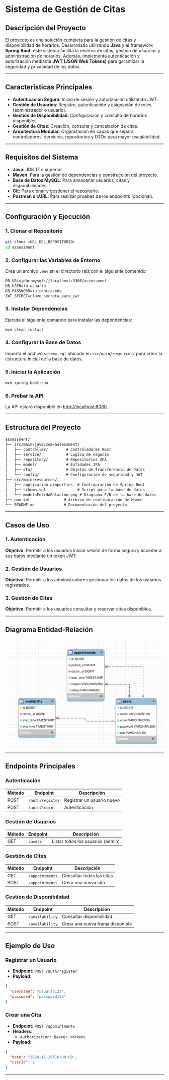 
# **Sistema de Gestión de Citas**

## **Descripción del Proyecto**
El proyecto es una solución completa para la gestión de citas y disponibilidad de horarios. Desarrollado utilizando **Java** y el framework **Spring Boot**, este sistema facilita la reserva de citas, gestión de usuarios y administración de horarios. Además, implementa autenticación y autorización mediante **JWT (JSON Web Tokens)** para garantizar la seguridad y privacidad de los datos.

---

## **Características Principales**
- **Autenticación Segura**: Inicio de sesión y autorización utilizando JWT.
- **Gestión de Usuarios**: Registro, autenticación y asignación de roles (administrador o usuario).
- **Gestión de Disponibilidad**: Configuración y consulta de horarios disponibles.
- **Gestión de Citas**: Creación, consulta y cancelación de citas.
- **Arquitectura Modular**: Organización en capas que separa controladores, servicios, repositorios y DTOs para mayor escalabilidad.

---

## **Requisitos del Sistema**
- **Java**: JDK 17 o superior.
- **Maven**: Para la gestión de dependencias y construcción del proyecto.
- **Base de Datos MySQL**: Para almacenar usuarios, citas y disponibilidades.
- **Git**: Para clonar y gestionar el repositorio.
- **Postman o cURL**: Para realizar pruebas de los endpoints (opcional).

---

## **Configuración y Ejecución**

### **1. Clonar el Repositorio**
```bash
git clone <URL_DEL_REPOSITORIO>
cd assessment
```

### **2. Configurar las Variables de Entorno**
Crea un archivo `.env` en el directorio raíz con el siguiente contenido:
```env
DB_URL=jdbc:mysql://localhost:3306/assessment
DB_USER=tu_usuario
DB_PASSWORD=tu_contraseña
JWT_SECRET=clave_secreta_para_jwt
```

### **3. Instalar Dependencias**
Ejecuta el siguiente comando para instalar las dependencias:
```bash
mvn clean install
```

### **4. Configurar la Base de Datos**
Importa el archivo `schema.sql` ubicado en `src/main/resources/` para crear la estructura inicial de la base de datos.

### **5. Iniciar la Aplicación**
```bash
mvn spring-boot:run
```

### **6. Probar la API**
La API estará disponible en [http://localhost:8080](http://localhost:8080).

---

## **Estructura del Proyecto**

```
assessment/
├── src/main/java/com/assessment/
│   ├── controller/        # Controladores REST
│   ├── service/           # Lógica de negocio
│   ├── repository/        # Repositorios JPA
│   ├── model/             # Entidades JPA
│   ├── dto/               # Objetos de Transferencia de Datos
│   └── config/            # Configuración de seguridad y JWT
├── src/main/resources/
│   ├── application.properties  # Configuración de Spring Boot
│   ├── schema.sql              # Script para la base de datos
│   └── modeloEntidaRelacion.png # Diagrama E/R de la base de datos
├── pom.xml               # Archivo de configuración de Maven
└── README.md             # Documentación del proyecto
```

---

## **Casos de Uso**

### **1. Autenticación**
**Objetivo**: Permitir a los usuarios iniciar sesión de forma segura y acceder a sus datos mediante un token JWT.

### **2. Gestión de Usuarios**
**Objetivo**: Permitir a los administradores gestionar los datos de los usuarios registrados.

### **3. Gestión de Citas**
**Objetivo**: Permitir a los usuarios consultar y reservar citas disponibles.

---

## **Diagrama Entidad-Relación**

![Diagrama Entidad-Relación](src/main/resources/modeloEntidaRelacion.png)

---

## **Endpoints Principales**

### **Autenticación**
| Método | Endpoint         | Descripción               |
|--------|------------------|---------------------------|
| POST   | `/auth/register` | Registrar un usuario nuevo|
| POST   | `/auth/login`    | Autenticación             |

### **Gestión de Usuarios**
| Método | Endpoint   | Descripción                           |
|--------|------------|---------------------------------------|
| GET    | `/users`   | Listar todos los usuarios (admin)    |

### **Gestión de Citas**
| Método | Endpoint         | Descripción                       |
|--------|------------------|-----------------------------------|
| GET    | `/appointments`  | Consultar todas las citas         |
| POST   | `/appointments`  | Crear una nueva cita              |

### **Gestión de Disponibilidad**
| Método | Endpoint         | Descripción                       |
|--------|------------------|-----------------------------------|
| GET    | `/availability`  | Consultar disponibilidad          |
| POST   | `/availability`  | Crear una nueva franja disponible |

---

## **Ejemplo de Uso**

### **Registrar un Usuario**
- **Endpoint**: `POST /auth/register`
- **Payload**:
```json
{
  "username": "usuario123",
  "password": "password123"
}
```

### **Crear una Cita**
- **Endpoint**: `POST /appointments`
- **Headers**:
    - `Authorization: Bearer <token>`
- **Payload**:
```json
{
  "date": "2024-11-20T10:00:00",
  "userId": 1
}
```

---

